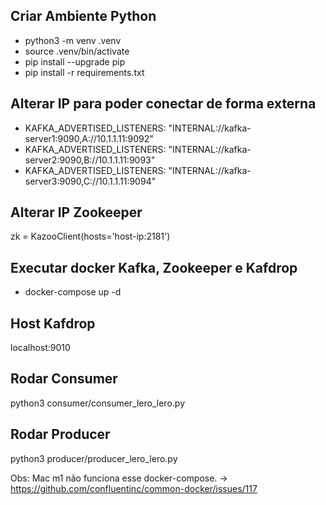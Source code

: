 ## Criar Ambiente Python
- python3 -m venv .venv
- source .venv/bin/activate
- pip install --upgrade pip
- pip install -r requirements.txt


## Alterar IP para poder conectar de forma externa
- KAFKA_ADVERTISED_LISTENERS: "INTERNAL://kafka-server1:9090,A://10.1.1.11:9092"
- KAFKA_ADVERTISED_LISTENERS: "INTERNAL://kafka-server2:9090,B://10.1.1.11:9093"
- KAFKA_ADVERTISED_LISTENERS: "INTERNAL://kafka-server3:9090,C://10.1.1.11:9094"


## Alterar IP Zookeeper
zk = KazooClient(hosts='host-ip:2181')


## Executar docker Kafka, Zookeeper e Kafdrop
- docker-compose up -d


## Host Kafdrop
localhost:9010


## Rodar Consumer
python3 consumer/consumer_lero_lero.py


## Rodar Producer
python3 producer/producer_lero_lero.py


Obs: Mac m1 não funciona esse docker-compose. -> https://github.com/confluentinc/common-docker/issues/117